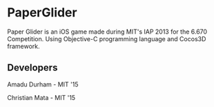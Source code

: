 PaperGlider
===========

Paper Glider is an iOS game made during MIT's IAP 2013 for the 6.670 Competition. Using Objective-C programming language and Cocos3D framework. 

Developers
-----------
Amadu Durham - MIT '15

Christian Mata - MIT '15
